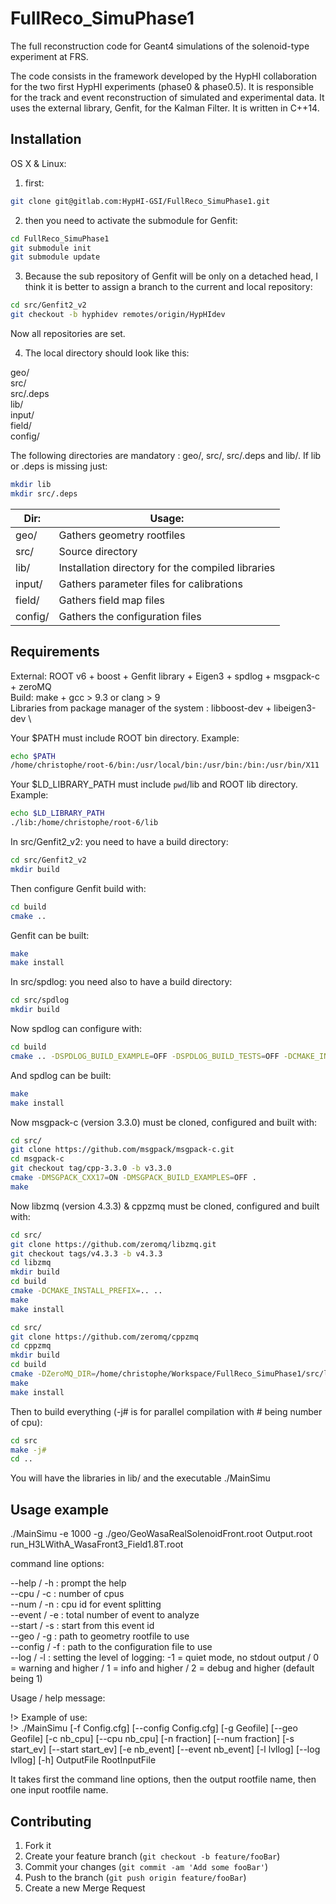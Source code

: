# FullReco_SimuPhase1

The full reconstruction code for Geant4 simulations of the solenoid-type experiment at FRS.

The code consists in the framework developed by the HypHI collaboration for the two first
HypHI experiments (phase0 & phase0.5). It is responsible for the track and event
reconstruction of simulated and experimental data. It uses the external library, Genfit,
for the Kalman Filter. It is written in C++14.

## Installation

OS X & Linux:

1.  first:

```sh
git clone git@gitlab.com:HypHI-GSI/FullReco_SimuPhase1.git
```

2.  then you need to activate the submodule for Genfit:

```sh
cd FullReco_SimuPhase1
git submodule init
git submodule update
```

3.  Because the sub repository of Genfit will be only on a detached head, I think it is
better to assign a branch to the current and local repository:

```sh
cd src/Genfit2_v2
git checkout -b hyphidev remotes/origin/HypHIdev
```

Now all repositories are set.

4.  The local directory should look like this:

geo/ \
src/ \
src/.deps \
lib/ \
input/ \
field/ \
config/

The following directories are mandatory : geo/, src/, src/.deps and lib/. 
If lib or .deps is missing just:
```sh
mkdir lib
mkdir src/.deps

```
| Dir:    | Usage:                                            |
|---------|---------------------------------------------------|
| geo/    | Gathers geometry rootfiles                        | 
| src/    | Source directory                                  |
| lib/    | Installation directory for the compiled libraries |
| input/  | Gathers parameter files for calibrations          |
| field/  | Gathers field map files                           |
| config/ | Gathers the configuration files                   |

## Requirements

External: ROOT v6 + boost + Genfit library + Eigen3 + spdlog + msgpack-c + zeroMQ \
Build: make + gcc > 9.3 or clang > 9 \
Libraries from package manager of the system : libboost-dev + libeigen3-dev \

Your $PATH must include ROOT bin directory. Example:
```sh
echo $PATH
/home/christophe/root-6/bin:/usr/local/bin:/usr/bin:/bin:/usr/bin/X11
```
Your $LD_LIBRARY_PATH must include `pwd`/lib and ROOT lib directory. Example:
```sh
echo $LD_LIBRARY_PATH
./lib:/home/christophe/root-6/lib
```

In src/Genfit2_v2: you need to have a build directory:
```sh
cd src/Genfit2_v2
mkdir build
```
Then configure Genfit build with:
```sh
cd build
cmake ..
```

Genfit can be built:
```sh
make 
make install
```

In src/spdlog: you need also to have a build directory:
```sh
cd src/spdlog
mkdir build
```

Now spdlog can configure with:
```sh
cd build
cmake .. -DSPDLOG_BUILD_EXAMPLE=OFF -DSPDLOG_BUILD_TESTS=OFF -DCMAKE_INSTALL_PREFIX=..
```

And spdlog can be built:
```sh
make
make install
```

Now msgpack-c (version 3.3.0) must be cloned, configured and built with:
```sh
cd src/
git clone https://github.com/msgpack/msgpack-c.git
cd msgpack-c
git checkout tag/cpp-3.3.0 -b v3.3.0
cmake -DMSGPACK_CXX17=ON -DMSGPACK_BUILD_EXAMPLES=OFF .
make
```

Now libzmq (version 4.3.3) & cppzmq must be cloned, configured and built with:
``` sh
cd src/
git clone https://github.com/zeromq/libzmq.git
git checkout tags/v4.3.3 -b v4.3.3
cd libzmq
mkdir build
cd build
cmake -DCMAKE_INSTALL_PREFIX=.. ..
make
make install

cd src/
git clone https://github.com/zeromq/cppzmq
cd cppzmq
mkdir build
cd build
cmake -DZeroMQ_DIR=/home/christophe/Workspace/FullReco_SimuPhase1/src/libzmq/lib/cmake/ZeroMQ -DCMAKE_INSTALL_PREFIX=.. ..
make
make install
```

Then to build everything (-j# is for parallel compilation with # being number of cpu):
```sh
cd src
make -j#
cd ..
```

You will have the libraries in lib/ and the executable ./MainSimu


## Usage example

./MainSimu -e 1000 -g ./geo/GeoWasaRealSolenoidFront.root Output.root run_H3LWithA_WasaFront3_Field1.8T.root

command line options:

--help / -h : prompt the help \
--cpu / -c : number of cpus \
--num / -n : cpu id for event splitting \
--event / -e : total number of event to analyze \
--start / -s : start from this event id \
--geo / -g : path to geometry rootfile to use \
--config / -f : path to the configuration file to use \
--log / -l : setting the level of logging: -1 = quiet mode, no stdout output / 0 = warning and higher / 1 = info and higher / 2 = debug and higher (default being 1) 


Usage / help message:

!> Example of use: \
!> ./MainSimu [-f Config.cfg] [--config Config.cfg] [-g Geofile] [--geo Geofile] [-c nb_cpu] [--cpu nb_cpu] [-n fraction] [--num fraction] [-s start_ev] [--start start_ev] [-e nb_event] [--event nb_event] [-l lvllog] [--log lvllog] [-h]  OutputFile RootInputFile 

It takes first the command line options, then the output rootfile name, then one input rootfile name.


## Contributing

1. Fork it
2. Create your feature branch (`git checkout -b feature/fooBar`)
3. Commit your changes (`git commit -am 'Add some fooBar'`)
4. Push to the branch (`git push origin feature/fooBar`)
5. Create a new Merge Request
